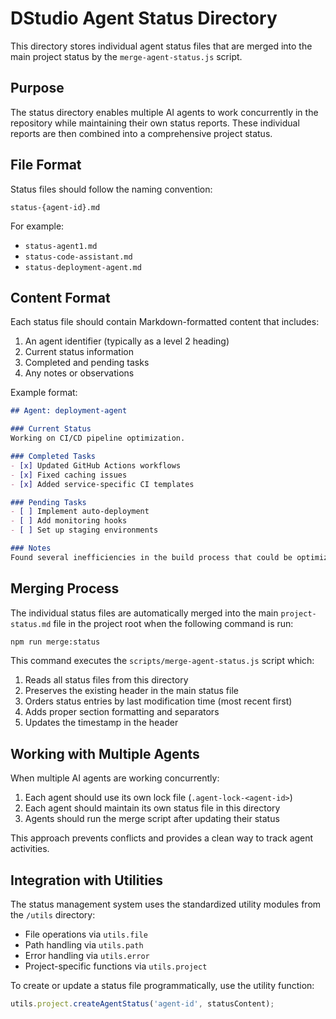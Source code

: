 # DStudio Agent Status Directory

This directory stores individual agent status files that are merged into the main project status by the `merge-agent-status.js` script.

## Purpose

The status directory enables multiple AI agents to work concurrently in the repository while maintaining their own status reports. These individual reports are then combined into a comprehensive project status.

## File Format

Status files should follow the naming convention:
```
status-{agent-id}.md
```

For example:
- `status-agent1.md`
- `status-code-assistant.md`
- `status-deployment-agent.md`

## Content Format

Each status file should contain Markdown-formatted content that includes:

1. An agent identifier (typically as a level 2 heading)
2. Current status information
3. Completed and pending tasks
4. Any notes or observations

Example format:
```markdown
## Agent: deployment-agent

### Current Status
Working on CI/CD pipeline optimization.

### Completed Tasks
- [x] Updated GitHub Actions workflows
- [x] Fixed caching issues
- [x] Added service-specific CI templates

### Pending Tasks
- [ ] Implement auto-deployment
- [ ] Add monitoring hooks
- [ ] Set up staging environments

### Notes
Found several inefficiencies in the build process that could be optimized.
```

## Merging Process

The individual status files are automatically merged into the main `project-status.md` file in the project root when the following command is run:

```bash
npm run merge:status
```

This command executes the `scripts/merge-agent-status.js` script which:

1. Reads all status files from this directory
2. Preserves the existing header in the main status file
3. Orders status entries by last modification time (most recent first)
4. Adds proper section formatting and separators
5. Updates the timestamp in the header

## Working with Multiple Agents

When multiple AI agents are working concurrently:

1. Each agent should use its own lock file (`.agent-lock-<agent-id>`)
2. Each agent should maintain its own status file in this directory
3. Agents should run the merge script after updating their status

This approach prevents conflicts and provides a clean way to track agent activities.

## Integration with Utilities

The status management system uses the standardized utility modules from the `/utils` directory:

- File operations via `utils.file`
- Path handling via `utils.path`
- Error handling via `utils.error`
- Project-specific functions via `utils.project`

To create or update a status file programmatically, use the utility function:

```javascript
utils.project.createAgentStatus('agent-id', statusContent);
```
